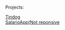 Projects:

[Tindog](https://wdewonka.github.io/Tindog/)
<br>
[SalarioApp(Not reponsive](https://wdewonka.github.io/SalarioApp/)

